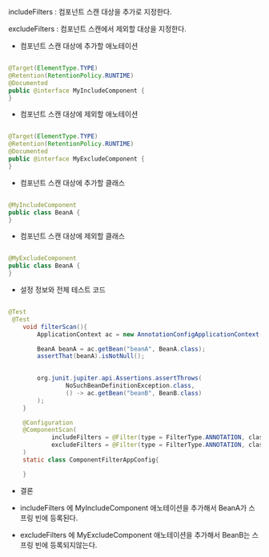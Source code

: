 includeFilters : 컴포넌트 스캔 대상을 추가로 지정한다.

excludeFilters : 컴포넌트 스캔에서 제외할 대상을 지정한다.

* 컴포넌트 스캔 대상에 추가할 애노테이션

```java

@Target(ElementType.TYPE)
@Retention(RetentionPolicy.RUNTIME)
@Documented
public @interface MyIncludeComponent {
}

```

* 컴포넌트 스캔 대상에 제외할 애노테이션

```java

@Target(ElementType.TYPE)
@Retention(RetentionPolicy.RUNTIME)
@Documented
public @interface MyExcludeComponent {
}

```


* 컴포넌트 스캔 대상에 추가할 클래스

```java

@MyIncludeComponent
public class BeanA {
}

```

* 컴포넌트 스캔 대상에 제외할 클래스

```java

@MyExcludeComponent
public class BeanA {
}

```


* 설정 정보와 전체 테스트 코드

```java

@Test
 @Test
    void filterScan(){
        ApplicationContext ac = new AnnotationConfigApplicationContext(ComponentFilterAppConfig.class);

        BeanA beanA = ac.getBean("beanA", BeanA.class);
        assertThat(beanA).isNotNull();

        
        org.junit.jupiter.api.Assertions.assertThrows(
                NoSuchBeanDefinitionException.class,
                () -> ac.getBean("beanB", BeanB.class)
        );
    }

    @Configuration
    @ComponentScan(
            includeFilters = @Filter(type = FilterType.ANNOTATION, classes = MyIncludeComponent.class),
            excludeFilters = @Filter(type = FilterType.ANNOTATION, classes = MyExcludeComponent.class)
    )
    static class ComponentFilterAppConfig{

    }
```

- 결론

* includeFilters 에 MyIncludeComponent 애노테이션을 추가해서 BeanA가 스프링 빈에 등록된다.

* excludeFilters 에 MyExcludeComponent 애노테이션을 추가해서 BeanB는 스프링 빈에 등록되지않는다.
